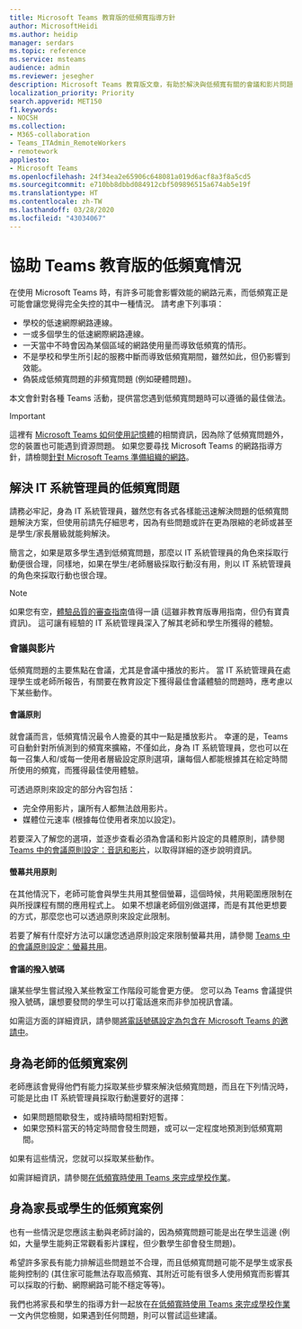 ```yaml
---
title: Microsoft Teams 教育版的低頻寬指導方針
author: MicrosoftHeidi
ms.author: heidip
manager: serdars
ms.topic: reference
ms.service: msteams
audience: admin
ms.reviewer: jesegher
description: Microsoft Teams 教育版文章，有助於解決與低頻寬有關的會議和影片問題。 無論您身為家長、老師還是 IT 系統管理員，都有選項可改善 Teams 的使用體驗。
localization_priority: Priority
search.appverid: MET150
f1.keywords:
- NOCSH
ms.collection:
- M365-collaboration
- Teams_ITAdmin_RemoteWorkers
- remotework
appliesto:
- Microsoft Teams
ms.openlocfilehash: 24f34ea2e65906c648081a019d6acf8a3f8a5cd5
ms.sourcegitcommit: e710bb8dbbd084912cbf509896515a674ab5e19f
ms.translationtype: HT
ms.contentlocale: zh-TW
ms.lasthandoff: 03/28/2020
ms.locfileid: "43034067"
---
```

# <a name="help-for-low-bandwidth-situations-for-teams-for-edu"></a>協助 Teams 教育版的低頻寬情況

在使用 Microsoft Teams 時，有許多可能會影響效能的網路元素，而低頻寬正是可能會讓您覺得完全失控的其中一種情況。 請考慮下列事項：

- 學校的低速網際網路連線。
- 一或多個學生的低速網際網路連線。
- 一天當中不時會因為某個區域的網路使用量而導致低頻寬的情形。
- 不是學校和學生所引起的服務中斷而導致低頻寬期間，雖然如此，但仍影響到效能。
- 偽裝成低頻寬問題的非頻寬問題 (例如硬體問題)。

本文會針對各種 Teams 活動，提供當您遇到低頻寬問題時可以遵循的最佳做法。

> [!IMPORTANT]
> 這裡有 [Microsoft Teams 如何使用記憶體](teams-memory-usage-perf.md)的相關資訊，因為除了低頻寬問題外，您的裝置也可能遇到資源問題。 如果您要尋找 Microsoft Teams 的網路指導方針，請檢閱[針對 Microsoft Teams 準備組織的網路](prepare-network.md)。

## <a name="resolving-low-bandwidth-issues-for-itadmins"></a>解決 IT 系統管理員的低頻寬問題

請務必牢記，身為 IT 系統管理員，雖然您有各式各樣能迅速解決問題的低頻寬問題解決方案，但使用前請先仔細思考，因為有些問題或許在更為限縮的老師或甚至是學生/家長層級就能夠解決。

簡言之，如果是眾多學生遇到低頻寬問題，那麼以 IT 系統管理員的角色來採取行動便很合理，同樣地，如果在學生/老師層級採取行動沒有用，則以 IT 系統管理員的角色來採取行動也很合理。

> [!NOTE]
> 如果您有空，[體驗品質的審查指南](quality-of-experience-review-guide.md)值得一讀 (這雖非教育版專用指南，但仍有寶貴資訊)。 這可讓有經驗的 IT 系統管理員深入了解其老師和學生所獲得的體驗。

### <a name="meetings-and-video"></a>會議與影片

低頻寬問題的主要焦點在會議，尤其是會議中播放的影片。 當 IT 系統管理員在處理學生或老師所報告，有關要在教育設定下獲得最佳會議體驗的問題時，應考慮以下某些動作。

#### <a name="meeting-policies"></a>會議原則

就會議而言，低頻寬情況最令人擔憂的其中一點是播放影片。 幸運的是，Teams 可自動針對所偵測到的頻寬來擴縮，不僅如此，身為 IT 系統管理員，您也可以在每一召集人和/或每一使用者層級設定原則選項，讓每個人都能根據其在給定時間所使用的頻寬，而獲得最佳使用體驗。

可透過原則來設定的部分內容包括：

- 完全停用影片，讓所有人都無法啟用影片。
- 媒體位元速率 (根據每位使用者來加以設定)。

若要深入了解您的選項，並逐步查看必須為會議和影片設定的具體原則，請參閱 [Teams 中的會議原則設定：音訊和影片](https://docs.microsoft.com/microsoftteams/meeting-policies-in-teams#meeting-policy-settings---audio--video)，以取得詳細的逐步說明資訊。

#### <a name="screen-sharing-policies"></a>螢幕共用原則

在其他情況下，老師可能會與學生共用其整個螢幕，這個時候，共用範圍應限制在與所授課程有關的應用程式上。 如果不想讓老師個別做選擇，而是有其他更想要的方式，那麼您也可以透過原則來設定此限制。

若要了解有什麼好方法可以讓您透過原則設定來限制螢幕共用，請參閱 [Teams 中的會議原則設定：螢幕共用](https://docs.microsoft.com/microsoftteams/meeting-policies-in-teams#meeting-policy-settings---audio--video)。

#### <a name="dial-in-number-for-meetings"></a>會議的撥入號碼

讓某些學生嘗試撥入某些教室工作階段可能會更方便。 您可以為 Teams 會議提供撥入號碼，讓想要發問的學生可以打電話進來而非參加視訊會議。

如需這方面的詳細資訊，請參閱[將電話號碼設定為包含在 Microsoft Teams 的邀請中](set-the-phone-numbers-included-on-invites-in-teams.md)。

## <a name="low-bandwidth-scenarios-as-an-educator"></a>身為老師的低頻寬案例

老師應該會覺得他們有能力採取某些步驟來解決低頻寬問題，而且在下列情況時，可能是比由 IT 系統管理員採取行動還要好的選擇：

- 如果問題間歇發生，或持續時間相對短暫。
- 如果您預料當天的特定時間會發生問題，或可以一定程度地預測到低頻寬期間。

如果有這些情況，您就可以採取某些動作。

如需詳細資訊，請參閱[在低頻寬時使用 Teams 來完成學校作業](https://support.office.com/article/use-teams-for-schoolwork-when-bandwidth-is-low-5c5675f7-1b55-471a-9daa-ec1e6df38262)。

## <a name="low-bandwidth-scenarios-as-a-parent-or-student"></a>身為家長或學生的低頻寬案例

也有一些情況是您應該主動與老師討論的，因為頻寬問題可能是出在學生這邊 (例如，大量學生能夠正常觀看影片課程，但少數學生卻會發生問題)。

希望許多家長有能力排解這些問題並不合理，而且低頻寬問題可能不是學生或家長能夠控制的 (其住家可能無法存取高頻寬、其附近可能有很多人使用頻寬而影響其可以採取的行動、網際網路可能不穩定等等)。

我們也將家長和學生的指導方針一起放在[在低頻寬時使用 Teams 來完成學校作業](https://support.office.com/article/use-teams-for-schoolwork-when-bandwidth-is-low-5c5675f7-1b55-471a-9daa-ec1e6df38262)一文內供您檢閱，如果遇到任何問題，則可以嘗試這些建議。
